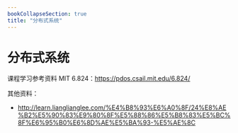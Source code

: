```yaml
---
bookCollapseSection: true
title: "分布式系统"
---
```


# 分布式系统

课程学习参考资料 MIT 6.824：https://pdos.csail.mit.edu/6.824/


其他资料：

- http://learn.lianglianglee.com/%E4%B8%93%E6%A0%8F/24%E8%AE%B2%E5%90%83%E9%80%8F%E5%88%86%E5%B8%83%E5%BC%8F%E6%95%B0%E6%8D%AE%E5%BA%93-%E5%AE%8C
